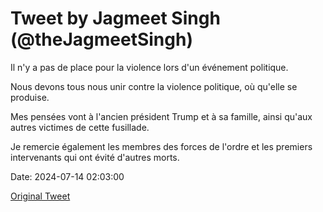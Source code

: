 # Tweet by Jagmeet Singh (@theJagmeetSingh)

Il n'y a pas de place pour la violence lors d'un événement politique. 

Nous devons tous nous unir contre la violence politique, où qu'elle se produise. 

Mes pensées vont à l'ancien président Trump et à sa famille, ainsi qu'aux autres victimes de cette fusillade. 

Je remercie également les membres des forces de l'ordre et les premiers intervenants qui ont évité d'autres morts.

Date: 2024-07-14 02:03:00

[Original Tweet](https://x.com/theJagmeetSingh/status/1812306771475665246)
